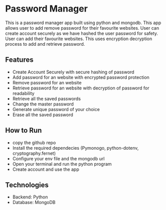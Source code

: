 # Password Manager

This is a password manager app built using python and mongodb. This app allows user to add remove password for their favourite websites.
User can create account securely as we have hashed the user password for safety. User can add their favourite websites. This uses encryption decryption process to add and retrieve password.

## Features
- Create Account Securely with secure hashing of password
- Add password for an website with encrypted password protection
- Remove password for an website
- Retrieve password for an website with decryption of password for readability
- Retrieve all the saved passwords
- Change the master password
- Generate unique password of your choice
- Erase all the saved password

## How to Run
- copy the github repo
- Install the required dependecies (Pymonogo, python-dotenv, cryptography.fernet)
- Configure your env file and the mongodb url
- Open your terminal and run the python program
- Create account and use the app

## Technologies
- Backend: Python
- Database: MongoDB
